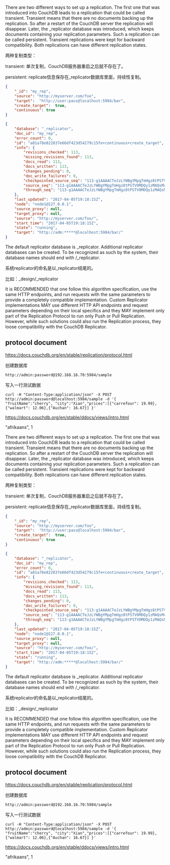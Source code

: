 There are two different ways to set up a replication. The first one that was introduced into CouchDB leads to a replication that could be called transient. Transient means that there are no documents backing up the replication. So after a restart of the CouchDB server the replication will disappear. Later, the _replicator database was introduced, which keeps documents containing your replication parameters. Such a replication can be called persistent. Transient replications were kept for backward compatibility. Both replications can have different replication states.

两种复制类型：

transient:
单次复制，CouchDB服务器重启之后就不存在了。

persistent:
replicate信息保存在_replicator数据库里面，持续性复制。



```json
{
    "_id": "my_rep",
    "source": "http://myserver.com/foo",
    "target":  "http://user:pass@localhost:5984/bar",
    "create_target":  true,
    "continuous": true
}
```


```json
{
    "database": "_replicator",
    "doc_id": "my_rep",
    "error_count": 0,
    "id": "a81a78e822837e66df423d54279c15fe+continuous+create_target",
    "info": {
        "revisions_checked": 113,
        "missing_revisions_found": 113,
        "docs_read": 113,
        "docs_written": 113,
        "changes_pending": 0,
        "doc_write_failures": 0,
        "checkpointed_source_seq": "113-g1AAAACTeJzLYWBgYMpgTmHgz8tPSTV0MDQy1zMAQsMckEQiQ1L9____szKYE01ygQLsZsYGqcamiZjKcRqRxwIkGRqA1H-oSbZgk1KMLCzTDE0wdWUBAF6HJIQ",
        "source_seq": "113-g1AAAACTeJzLYWBgYMpgTmHgz8tPSTV0MDQy1zMAQsMckEQiQ1L9____szKYE01ygQLsZsYGqcamiZjKcRqRxwIkGRqA1H-oSbZgk1KMLCzTDE0wdWUBAF6HJIQ",
        "through_seq": "113-g1AAAACTeJzLYWBgYMpgTmHgz8tPSTV0MDQy1zMAQsMckEQiQ1L9____szKYE01ygQLsZsYGqcamiZjKcRqRxwIkGRqA1H-oSbZgk1KMLCzTDE0wdWUBAF6HJIQ"
    },
    "last_updated": "2017-04-05T19:18:15Z",
    "node": "node1@127.0.0.1",
    "source_proxy": null,
    "target_proxy": null,
    "source": "http://myserver.com/foo/",
    "start_time": "2017-04-05T19:18:15Z",
    "state": "running",
    "target": "http://adm:*****@localhost:5984/bar/"
}
```


The default replicator database is _replicator. Additional replicator databases can be created. To be recognized as such by the system, their database names should end with /_replicator.

系统replicator的命名是以_replicator结尾的。

比如：_design/_replicator

It is RECOMMENDED that one follow this algorithm specification, use the same HTTP endpoints, and run requests with the same parameters to provide a completely compatible implementation. Custom Replicator implementations MAY use different HTTP API endpoints and request parameters depending on their local specifics and they MAY implement only part of the Replication Protocol to run only Push or Pull Replication. However, while such solutions could also run the Replication process, they loose compatibility with the CouchDB Replicator.


## protocol document

https://docs.couchdb.org/en/stable/replication/protocol.html


创建数据库
```shell script
http://admin:password@192.168.16.70:5984/sample
```

写入一行测试数据

```shell script
curl -H "Content-Type:application/json" -X POST http://admin:password@localhost:5984/sample -d '{ "fruitName":"cherry", "city":"Xian","prices":[{"carrefour": 19.99},{"walmart": 12.06},{"Auchan": 16.67}] }'
```


https://docs.couchdb.org/en/stable/ddocs/views/intro.html

"afrikaans", 1





































There are two different ways to set up a replication. The first one that was introduced into CouchDB leads to a replication that could be called transient. Transient means that there are no documents backing up the replication. So after a restart of the CouchDB server the replication will disappear. Later, the _replicator database was introduced, which keeps documents containing your replication parameters. Such a replication can be called persistent. Transient replications were kept for backward compatibility. Both replications can have different replication states.

两种复制类型：

transient:
单次复制，CouchDB服务器重启之后就不存在了。

persistent:
replicate信息保存在_replicator数据库里面，持续性复制。



```json
{
    "_id": "my_rep",
    "source": "http://myserver.com/foo",
    "target":  "http://user:pass@localhost:5984/bar",
    "create_target":  true,
    "continuous": true
}
```


```json
{
    "database": "_replicator",
    "doc_id": "my_rep",
    "error_count": 0,
    "id": "a81a78e822837e66df423d54279c15fe+continuous+create_target",
    "info": {
        "revisions_checked": 113,
        "missing_revisions_found": 113,
        "docs_read": 113,
        "docs_written": 113,
        "changes_pending": 0,
        "doc_write_failures": 0,
        "checkpointed_source_seq": "113-g1AAAACTeJzLYWBgYMpgTmHgz8tPSTV0MDQy1zMAQsMckEQiQ1L9____szKYE01ygQLsZsYGqcamiZjKcRqRxwIkGRqA1H-oSbZgk1KMLCzTDE0wdWUBAF6HJIQ",
        "source_seq": "113-g1AAAACTeJzLYWBgYMpgTmHgz8tPSTV0MDQy1zMAQsMckEQiQ1L9____szKYE01ygQLsZsYGqcamiZjKcRqRxwIkGRqA1H-oSbZgk1KMLCzTDE0wdWUBAF6HJIQ",
        "through_seq": "113-g1AAAACTeJzLYWBgYMpgTmHgz8tPSTV0MDQy1zMAQsMckEQiQ1L9____szKYE01ygQLsZsYGqcamiZjKcRqRxwIkGRqA1H-oSbZgk1KMLCzTDE0wdWUBAF6HJIQ"
    },
    "last_updated": "2017-04-05T19:18:15Z",
    "node": "node1@127.0.0.1",
    "source_proxy": null,
    "target_proxy": null,
    "source": "http://myserver.com/foo/",
    "start_time": "2017-04-05T19:18:15Z",
    "state": "running",
    "target": "http://adm:*****@localhost:5984/bar/"
}
```


The default replicator database is _replicator. Additional replicator databases can be created. To be recognized as such by the system, their database names should end with /_replicator.

系统replicator的命名是以_replicator结尾的。

比如：_design/_replicator

It is RECOMMENDED that one follow this algorithm specification, use the same HTTP endpoints, and run requests with the same parameters to provide a completely compatible implementation. Custom Replicator implementations MAY use different HTTP API endpoints and request parameters depending on their local specifics and they MAY implement only part of the Replication Protocol to run only Push or Pull Replication. However, while such solutions could also run the Replication process, they loose compatibility with the CouchDB Replicator.


## protocol document

https://docs.couchdb.org/en/stable/replication/protocol.html


创建数据库
```shell script
http://admin:password@192.168.16.70:5984/sample
```

写入一行测试数据

```shell script
curl -H "Content-Type:application/json" -X POST http://admin:password@localhost:5984/sample -d '{ "fruitName":"cherry", "city":"Xian","prices":[{"carrefour": 19.99},{"walmart": 12.06},{"Auchan": 16.67}] }'
```


https://docs.couchdb.org/en/stable/ddocs/views/intro.html

"afrikaans", 1
